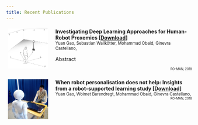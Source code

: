 ```yaml
---
title: Recent Publications
---
```

<style>
.iconDetails {
	float:left; 
	height:110px;
	width:110px; 
} 

.container {
    width:100%;
    height:130px;
    padding:1%;
}
h4 {
    margin:0px;
}
</style>

<script>
function toggleAbstract() {
    var x = document.getElementById("abstract");
    if (x.innerHTML === "") {
        x.innerHTML = "Swapped text!";
    } else {
        x.innerHTML = "";
    }
}
</script>

<div class='container'>
    <div>
		<img src='papers/deep_proximics.jpg' class='iconDetails'>
    </div>  
    <div style='margin-left:130px;'>
    <h4>Investigating Deep Learning Approaches for Human-Robot Proxemics [<a href="papers/investigate-deep-learning-proximics.pdf">Download</a>]</h4>
    <div style="font-size:.8em"> Yuan Gao, Sebastian Wallkötter, Mohammad Obaid, Ginevra Castellano,</div>
	<p><a markdown="0" id="quote_btn" onclick="toggleAbstract()  class="btn">Abstract</a></p>
	<div id="abstract"></div>
    <div style="float:right;font-size:.6em">RO-MAN, 2018</div>
    </div>
</div>

<div class='container'>
    <div>
		<img src='papers/when_help.jpg' class='iconDetails'>
    </div>  
    <div style='margin-left:130px;'>
    <h4>When robot personalisation does not help: Insights from a robot-supported learning study [<a href="papers/when-robot-does-not-help.pdf">Download</a>]</h4>
    <div style="font-size:.8em"> Yuan Gao, Wolmet Barendregt, Mohammad Obaid, Ginevra Castellano,</div>
    <div style="float:right;font-size:.6em">RO-MAN, 2018</div>
    </div>
</div>